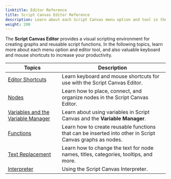 ```yaml
---
linktitle: Editor Reference
title: Script Canvas Editor Reference
description: Learn about each Script Canvas menu option and tool in the Editor reference.
weight: 200
---
```


The **Script Canvas Editor** provides a visual scripting environment for creating graphs and reusable script functions. In the following topics, learn more about each menu option and editor tool, and also valuable keyboard and mouse shortcuts to increase your productivity.

| Topics | Description |
| --- | --- |
| [Editor Shortcuts](/docs/user-guide/scripting/script-canvas/editor-reference/shortcuts) | Learn keyboard and mouse shortcuts for use with the Script Canvas Editor. |
| [Nodes](/docs/user-guide/scripting/script-canvas/editor-reference/nodes/) | Learn how to place, connect, and organize nodes in the Script Canvas Editor. |
| [Variables and the Variable Manager](/docs/user-guide/scripting/script-canvas/editor-reference/variables/) | Learn about using variables in Script Canvas and the **Variable Manager**. |
| [Functions](/docs/user-guide/scripting/script-canvas/editor-reference/functions) | Learn how to create reusable functions that can be inserted into other in Script Canvas graphs as nodes. |
| [Text Replacement](/docs/user-guide/scripting/script-canvas/editor-reference/text-replacement) | Learn how to change the text for node names, titles, categories, tooltips, and more. |
| [Interpreter](/docs/user-guid/scripting/script-canvas/editor-reference/interpreter.md) | Using the Script Canvas Interpreter. |